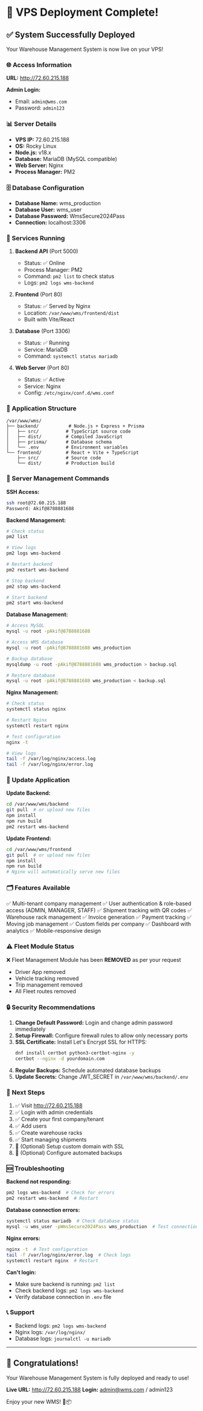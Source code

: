 # 🎉 VPS Deployment Complete!

## ✅ System Successfully Deployed

Your Warehouse Management System is now live on your VPS!

### 🌐 Access Information

**URL:** http://72.60.215.188

**Admin Login:**
- Email: `admin@wms.com`
- Password: `admin123`

### 📊 Server Details

- **VPS IP:** 72.60.215.188
- **OS:** Rocky Linux
- **Node.js:** v18.x
- **Database:** MariaDB (MySQL compatible)
- **Web Server:** Nginx
- **Process Manager:** PM2

### 🗄️ Database Configuration

- **Database Name:** wms_production
- **Database User:** wms_user
- **Database Password:** WmsSecure2024Pass
- **Connection:** localhost:3306

### 🚀 Services Running

1. **Backend API** (Port 5000)
   - Status: ✅ Online
   - Process Manager: PM2
   - Command: `pm2 list` to check status
   - Logs: `pm2 logs wms-backend`

2. **Frontend** (Port 80)
   - Status: ✅ Served by Nginx
   - Location: `/var/www/wms/frontend/dist`
   - Built with Vite/React

3. **Database** (Port 3306)
   - Status: ✅ Running
   - Service: MariaDB
   - Command: `systemctl status mariadb`

4. **Web Server** (Port 80)
   - Status: ✅ Active
   - Service: Nginx
   - Config: `/etc/nginx/conf.d/wms.conf`

### 📁 Application Structure

```
/var/www/wms/
├── backend/           # Node.js + Express + Prisma
│   ├── src/          # TypeScript source code
│   ├── dist/         # Compiled JavaScript
│   ├── prisma/       # Database schema
│   └── .env          # Environment variables
└── frontend/         # React + Vite + TypeScript
    ├── src/          # Source code
    └── dist/         # Production build
```

### 🔧 Server Management Commands

**SSH Access:**
```bash
ssh root@72.60.215.188
Password: Akif@8788881688
```

**Backend Management:**
```bash
# Check status
pm2 list

# View logs
pm2 logs wms-backend

# Restart backend
pm2 restart wms-backend

# Stop backend
pm2 stop wms-backend

# Start backend
pm2 start wms-backend
```

**Database Management:**
```bash
# Access MySQL
mysql -u root -pAkif@8788881688

# Access WMS database
mysql -u root -pAkif@8788881688 wms_production

# Backup database
mysqldump -u root -pAkif@8788881688 wms_production > backup.sql

# Restore database
mysql -u root -pAkif@8788881688 wms_production < backup.sql
```

**Nginx Management:**
```bash
# Check status
systemctl status nginx

# Restart Nginx
systemctl restart nginx

# Test configuration
nginx -t

# View logs
tail -f /var/log/nginx/access.log
tail -f /var/log/nginx/error.log
```

### 🔄 Update Application

**Update Backend:**
```bash
cd /var/www/wms/backend
git pull  # or upload new files
npm install
npm run build
pm2 restart wms-backend
```

**Update Frontend:**
```bash
cd /var/www/wms/frontend
git pull  # or upload new files
npm install
npm run build
# Nginx will automatically serve new files
```

### 🗂️ Features Available

✅ Multi-tenant company management
✅ User authentication & role-based access (ADMIN, MANAGER, STAFF)
✅ Shipment tracking with QR codes
✅ Warehouse rack management
✅ Invoice generation
✅ Payment tracking
✅ Moving job management
✅ Custom fields per company
✅ Dashboard with analytics
✅ Mobile-responsive design

### ⚠️ Fleet Module Status

❌ Fleet Management Module has been **REMOVED** as per your request
- Driver App removed
- Vehicle tracking removed
- Trip management removed
- All Fleet routes removed

### 🔒 Security Recommendations

1. **Change Default Password:** Login and change admin password immediately
2. **Setup Firewall:** Configure firewall rules to allow only necessary ports
3. **SSL Certificate:** Install Let's Encrypt SSL for HTTPS:
   ```bash
   dnf install certbot python3-certbot-nginx -y
   certbot --nginx -d yourdomain.com
   ```
4. **Regular Backups:** Schedule automated database backups
5. **Update Secrets:** Change JWT_SECRET in `/var/www/wms/backend/.env`

### 📝 Next Steps

1. ✅ Visit http://72.60.215.188
2. ✅ Login with admin credentials
3. ✅ Create your first company/tenant
4. ✅ Add users
5. ✅ Create warehouse racks
6. ✅ Start managing shipments
7. 🔄 (Optional) Setup custom domain with SSL
8. 🔄 (Optional) Configure automated backups

### 🆘 Troubleshooting

**Backend not responding:**
```bash
pm2 logs wms-backend  # Check for errors
pm2 restart wms-backend  # Restart
```

**Database connection errors:**
```bash
systemctl status mariadb  # Check database status
mysql -u wms_user -pWmsSecure2024Pass wms_production  # Test connection
```

**Nginx errors:**
```bash
nginx -t  # Test configuration
tail -f /var/log/nginx/error.log  # Check logs
systemctl restart nginx  # Restart
```

**Can't login:**
- Make sure backend is running: `pm2 list`
- Check backend logs: `pm2 logs wms-backend`
- Verify database connection in `.env` file

### 📞 Support

- Backend logs: `pm2 logs wms-backend`
- Nginx logs: `/var/log/nginx/`
- Database logs: `journalctl -u mariadb`

---

## 🎊 Congratulations!

Your Warehouse Management System is fully deployed and ready to use!

**Live URL:** http://72.60.215.188
**Login:** admin@wms.com / admin123

Enjoy your new WMS! 🚀📦
